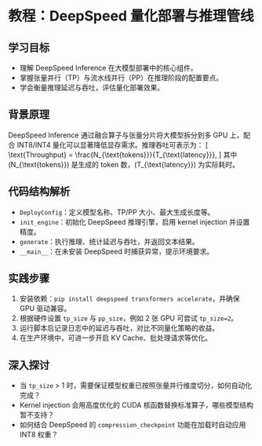 # 教程：DeepSpeed 量化部署与推理管线

## 学习目标
- 理解 DeepSpeed Inference 在大模型部署中的核心组件。
- 掌握张量并行（TP）与流水线并行（PP）在推理阶段的配置要点。
- 学会衡量推理延迟与吞吐，评估量化部署效果。

## 背景原理
DeepSpeed Inference 通过融合算子与张量分片将大模型拆分到多 GPU 上，配合 INT8/INT4 量化可以显著降低显存需求。推理吞吐可表示为：
\[
\text{Throughput} = \frac{N_{\text{tokens}}}{T_{\text{latency}}},
\]
其中 \(N_{\text{tokens}}\) 是生成的 token 数，\(T_{\text{latency}}\) 为实际耗时。

## 代码结构解析
- `DeployConfig`：定义模型名称、TP/PP 大小、最大生成长度等。
- `init_engine`：初始化 DeepSpeed 推理引擎，启用 kernel injection 并设置精度。
- `generate`：执行推理、统计延迟与吞吐，并返回文本结果。
- `__main__`：在未安装 DeepSpeed 时捕获异常，提示环境要求。

## 实践步骤
1. 安装依赖：`pip install deepspeed transformers accelerate`，并确保 GPU 驱动兼容。
2. 根据硬件设置 `tp_size` 与 `pp_size`，例如 2 张 GPU 可尝试 `tp_size=2`。
3. 运行脚本后记录日志中的延迟与吞吐，对比不同量化策略的收益。
4. 在生产环境中，可进一步开启 KV Cache、批处理请求等优化。

## 深入探讨
- 当 `tp_size` > 1 时，需要保证模型权重已按照张量并行维度切分，如何自动化完成？
- Kernel injection 会用高度优化的 CUDA 核函数替换标准算子，哪些模型结构暂不支持？
- 如何结合 DeepSpeed 的 `compression_checkpoint` 功能在加载时自动应用 INT8 权重？
